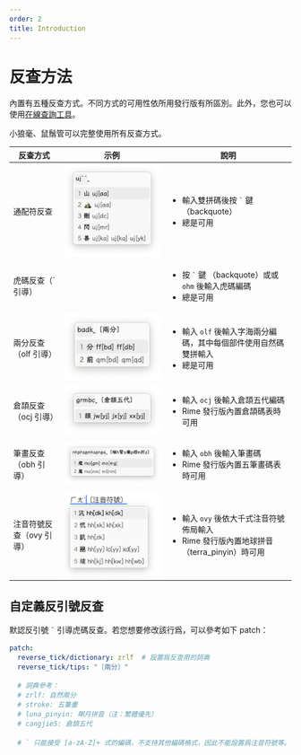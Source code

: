 ```yaml
---
order: 2
title: Introduction
---
```

# 反查方法

內置有五種反查方式。不同方式的可用性依所用發行版有所區別。此外，您也可以使用[在線查詢工具](https://www.zrmfans.cn/moran/)。

[//]: # ({% hint style="info" %})
小狼毫、鼠鬚管可以完整使用所有反查方式。

[//]: # ({% endhint %})

| 反查方式           | 示例                                                                                              | 說明                                                                                          |
| -------------- | ----------------------------------------------------------------------------------------------- | ------------------------------------------------------------------------------------------- |
| 通配符反查          | <img src=".gitbook/assets/image (46).png" alt="" data-size="original">                          | <ul><li>輸入雙拼碼後按 <code>`</code> 鍵 （backquote）</li><li>總是可用</li></ul>                         |
| 虎碼反查（\` 引導）    | <img src=".gitbook/assets/image (47).png" alt="" data-size="original">                          | <ul><li>按 <code>`</code> 鍵 （backquote）或或 <code>ohm</code> 後輸入虎碼編碼</li><li>總是可用</li></ul>    |
| 兩分反查（olf 引導）   | <img src=".gitbook/assets/image (50).png" alt="" data-size="original">                          | <ul><li>輸入 <code>olf</code> 後輸入字海兩分編碼，其中每個部件使用自然碼雙拼輸入</li><li>總是可用</li></ul>                |
| 倉頡反查（ocj 引導）   | <img src=".gitbook/assets/image (48).png" alt="" data-size="original">                          | <ul><li>輸入 <code>ocj</code> 後輸入倉頡五代編碼</li><li>Rime 發行版內置倉頡碼表時可用</li></ul>                   |
| 筆畫反查（obh 引導）   | <img src=".gitbook/assets/image (49).png" alt="" data-size="original">                          | <ul><li>輸入 <code>obh</code> 後輸入筆畫碼</li><li>Rime 發行版內置五筆畫碼表時可用</li></ul>                     |
| 注音符號反查（ovy 引導） | <img src=".gitbook/assets/CleanShot 2024-09-23 at 20.18.19@2x.png" alt="" data-size="original"> | <ul><li>輸入 <code>ovy</code> 後依大千式注音符號佈局輸入</li><li>Rime 發行版內置地球拼音（terra_pinyin）時可用</li></ul> |

## 自定義反引號反查

默認反引號 `` ` `` 引導虎碼反查。若您想要修改該行爲，可以參考如下 patch：

```yaml
patch:
  reverse_tick/dictionary: zrlf  # 設置爲反查用的詞典
  reverse_tick/tips: "〔兩分〕"

  # 詞典參考：
  # zrlf: 自然兩分
  # stroke: 五筆畫
  # luna_pinyin: 朙月拼音（注：繁體優先）
  # cangjie5: 倉頡五代

  # ` 只能接受 [a-zA-Z]+ 式的編碼，不支持其他編碼格式，因此不能設置爲注音符號等。

```
